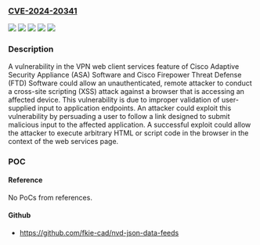 ### [CVE-2024-20341](https://cve.mitre.org/cgi-bin/cvename.cgi?name=CVE-2024-20341)
![](https://img.shields.io/static/v1?label=Product&message=Cisco%20Adaptive%20Security%20Appliance%20(ASA)%20Software&color=blue)
![](https://img.shields.io/static/v1?label=Product&message=Cisco%20Firepower%20Threat%20Defense%20Software&color=blue)
![](https://img.shields.io/static/v1?label=Version&message=%3D%206.2.3.14%20&color=brighgreen)
![](https://img.shields.io/static/v1?label=Version&message=%3D%209.12.3%20&color=brighgreen)
![](https://img.shields.io/static/v1?label=Vulnerability&message=Improper%20Neutralization%20of%20Script-Related%20HTML%20Tags%20in%20a%20Web%20Page%20(Basic%20XSS)&color=brighgreen)

### Description

A vulnerability in the VPN web client services feature of Cisco Adaptive Security Appliance (ASA) Software and Cisco Firepower Threat Defense (FTD) Software could allow an unauthenticated, remote attacker to conduct a cross-site scripting (XSS) attack against a browser that is accessing an affected device. This vulnerability is due to improper validation of user-supplied input to application endpoints. An attacker could exploit this vulnerability by persuading a user to follow a link designed to submit malicious input to the affected application. A successful exploit could allow the attacker to execute arbitrary HTML or script code in the browser in the context of the web services page.

### POC

#### Reference
No PoCs from references.

#### Github
- https://github.com/fkie-cad/nvd-json-data-feeds

